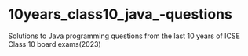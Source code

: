 # 10years_class10_java_-questions
Solutions to Java programming questions from the last 10 years of ICSE Class 10 board exams(2023) 
